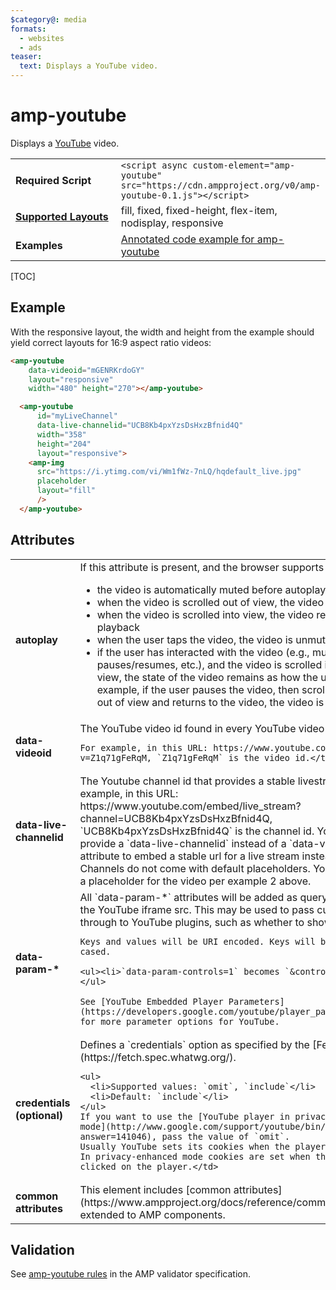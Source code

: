```yaml
---
$category@: media
formats:
  - websites
  - ads
teaser:
  text: Displays a YouTube video.
---
```

<!---
Copyright 2015 The AMP HTML Authors. All Rights Reserved.

Licensed under the Apache License, Version 2.0 (the "License");
you may not use this file except in compliance with the License.
You may obtain a copy of the License at

      http://www.apache.org/licenses/LICENSE-2.0

Unless required by applicable law or agreed to in writing, software
distributed under the License is distributed on an "AS-IS" BASIS,
WITHOUT WARRANTIES OR CONDITIONS OF ANY KIND, either express or implied.
See the License for the specific language governing permissions and
limitations under the License.
-->

# amp-youtube

Displays a <a href="https://www.youtube.com/">YouTube</a> video.

<table>
  <tr>
    <td width="40%"><strong>Required Script</strong></td>
    <td><code>&lt;script async custom-element="amp-youtube" src="https://cdn.ampproject.org/v0/amp-youtube-0.1.js">&lt;/script></code></td>
  </tr>
  <tr>
    <td class="col-fourty"><strong><a href="https://www.ampproject.org/docs/guides/responsive/control_layout.html">Supported Layouts</a></strong></td>
    <td>fill, fixed, fixed-height, flex-item, nodisplay, responsive</td>
  </tr>
  <tr>
    <td width="40%"><strong>Examples</strong></td>
    <td><a href="https://ampbyexample.com/components/amp-youtube/">Annotated code example for amp-youtube</a></td>
  </tr>
</table>

[TOC]

## Example

With the responsive layout, the width and height from the example should yield correct layouts for 16:9 aspect ratio videos:

```html
<amp-youtube
    data-videoid="mGENRKrdoGY"
    layout="responsive"
    width="480" height="270"></amp-youtube>
```

```html
  <amp-youtube
      id="myLiveChannel"
      data-live-channelid="UCB8Kb4pxYzsDsHxzBfnid4Q"
      width="358"
      height="204"
      layout="responsive">
    <amp-img
      src="https://i.ytimg.com/vi/Wm1fWz-7nLQ/hqdefault_live.jpg"
      placeholder
      layout="fill"
      />
  </amp-youtube>
```
## Attributes

<table>
  <tr>
    <td width="40%"><strong>autoplay</strong></td>
    <td>If this attribute is present, and the browser supports autoplay:
      <ul>
        <li>the video is automatically muted before autoplay starts
        </li>
        <li>when the video is scrolled out of view, the video is paused
        </li>
        <li>when the video is scrolled into view, the video resumes playback
        </li>
        <li>when the user taps the video, the video is unmuted
        </li>
        <li>if the user has interacted with the video (e.g., mutes/unmutes, pauses/resumes, etc.), and the video is scrolled in or out of view, the state of the video remains as how the user left it.  For example, if the user pauses the video, then scrolls the video out of view and returns to the video, the video is still paused.
        </li>
      </ul>
    </td>
  </tr>
  <tr>
    <td width="40%"><strong>data-videoid</strong></td>
    <td>The YouTube video id found in every YouTube video page URL.

    For example, in this URL: https://www.youtube.com/watch?v=Z1q71gFeRqM, `Z1q71gFeRqM` is the video id.</td>
  </tr>
  <tr>
    <td width="40%"><strong>data-live-channelid</strong></td>
    <td>The Youtube channel id that provides a stable livestream url. For example, in this URL: https://www.youtube.com/embed/live_stream?channel=UCB8Kb4pxYzsDsHxzBfnid4Q, `UCB8Kb4pxYzsDsHxzBfnid4Q` is the channel id. You can provide a `data-live-channelid` instead of a `data-videoid` attribute to embed a stable url for a live stream instead of a video. Channels do not come with default placeholders. You can provide a placeholder for the video per example 2 above.</td>
  </tr>
  <tr>
    <td width="40%"><strong>data-param-&#42;</strong></td>
    <td>All `data-param-*` attributes will be added as query parameter to the YouTube iframe src. This may be used to pass custom values through to YouTube plugins, such as whether to show controls.

    Keys and values will be URI encoded. Keys will be camel cased.

    <ul><li>`data-param-controls=1` becomes `&controls=1`</li></ul>

    See [YouTube Embedded Player Parameters](https://developers.google.com/youtube/player_parameters) for more parameter options for YouTube.
</td>
  </tr>
  <tr>
    <td width="40%"><strong>credentials (optional)</strong></td>
    <td>Defines a `credentials` option as specified by the [Fetch API](https://fetch.spec.whatwg.org/).

    <ul>
      <li>Supported values: `omit`, `include`</li>
      <li>Default: `include`</li>
    </ul>
    If you want to use the [YouTube player in privacy-enhanced mode](http://www.google.com/support/youtube/bin/answer.py?answer=141046), pass the value of `omit`.
    Usually YouTube sets its cookies when the player is loaded. In privacy-enhanced mode cookies are set when the user has clicked on the player.</td>
  </tr>
  <tr>
    <td width="40%"><strong>common attributes</strong></td>
    <td>This element includes [common attributes](https://www.ampproject.org/docs/reference/common_attributes) extended to AMP components.</td>
  </tr>
</table>

## Validation

See [amp-youtube rules](https://github.com/ampproject/amphtml/blob/master/extensions/amp-youtube/validator-amp-youtube.protoascii) in the AMP validator specification.
